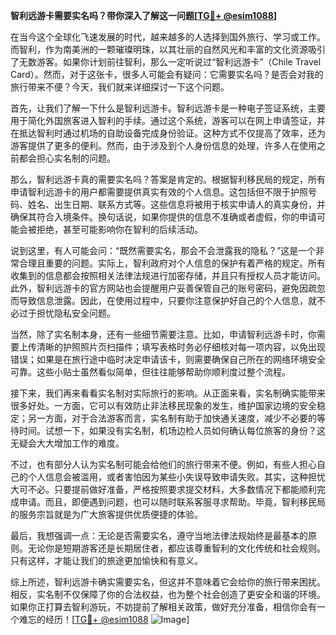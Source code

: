 **智利远游卡需要实名吗？带你深入了解这一问题[[TG💪+ @esim1088](https://t.me/s/esim1088)]**

在当今这个全球化飞速发展的时代，越来越多的人选择到国外旅行、学习或工作。而智利，作为南美洲的一颗璀璨明珠，以其壮丽的自然风光和丰富的文化资源吸引了无数游客。如果你计划前往智利，那么一定听说过“智利远游卡”（Chile Travel Card）。然而，对于这张卡，很多人可能会有疑问：它需要实名吗？是否会对我的旅行带来不便？今天，我们就来详细探讨一下这个问题。

首先，让我们了解一下什么是智利远游卡。智利远游卡是一种电子签证系统，主要用于简化外国旅客进入智利的手续。通过这个系统，游客可以在网上申请签证，并在抵达智利时通过机场的自助设备完成身份验证。这种方式不仅提高了效率，还为游客提供了更多的便利。然而，由于涉及到个人身份信息的处理，许多人在使用之前都会担心实名制的问题。

那么，智利远游卡真的需要实名吗？答案是肯定的。根据智利移民局的规定，所有申请智利远游卡的用户都需要提供真实有效的个人信息。这包括但不限于护照号码、姓名、出生日期、联系方式等。这些信息将被用于核实申请人的真实身份，并确保其符合入境条件。换句话说，如果你提供的信息不准确或者虚假，你的申请可能会被拒绝，甚至可能影响你在智利的后续活动。

说到这里，有人可能会问：“既然需要实名，那会不会泄露我的隐私？”这是一个非常合理且重要的问题。实际上，智利政府对个人信息的保护有着严格的规定。所有收集到的信息都会按照相关法律法规进行加密存储，并且只有授权人员才能访问。此外，智利远游卡的官方网站也会提醒用户妥善保管自己的账号密码，避免因疏忽而导致信息泄露。因此，在使用过程中，只要你注意保护好自己的个人信息，就不必过于担忧隐私安全问题。

当然，除了实名制本身，还有一些细节需要注意。比如，申请智利远游卡时，你需要上传清晰的护照照片页扫描件；填写表格时务必仔细核对每一项内容，以免出现错误；如果是在旅行途中临时决定申请该卡，则需要确保自己所在的网络环境安全可靠。这些小贴士虽然看似简单，但往往能够帮助你顺利度过整个流程。

接下来，我们再来看看实名制对实际旅行的影响。从正面来看，实名制确实能带来很多好处。一方面，它可以有效防止非法移民现象的发生，维护国家边境的安全稳定；另一方面，对于合法游客而言，实名制有助于加快通关速度，减少不必要的等待时间。试想一下，如果没有实名制，机场边检人员如何确认每位旅客的身份？这无疑会大大增加工作的难度。

不过，也有部分人认为实名制可能会给他们的旅行带来不便。例如，有些人担心自己的个人信息会被滥用，或者害怕因为某些小失误导致申请失败。其实，这种担忧大可不必。只要提前做好准备，严格按照要求提交材料，大多数情况下都能顺利完成申请。而且，即便遇到问题，也可以随时联系客服寻求帮助。毕竟，智利移民局的服务宗旨就是为广大旅客提供优质便捷的体验。

最后，我想强调一点：无论是否需要实名，遵守当地法律法规始终是最基本的原则。无论你是短期游客还是长期居住者，都应该尊重智利的文化传统和社会规则。只有这样，才能让我们的旅途更加愉快和有意义。

综上所述，智利远游卡确实需要实名，但这并不意味着它会给你的旅行带来困扰。相反，实名制不仅保障了你的合法权益，也为整个社会创造了更安全和谐的环境。如果你正打算去智利游玩，不妨提前了解相关政策，做好充分准备，相信你会有一个难忘的经历！[[TG💪+ @esim1088](https://t.me/s/esim1088) ![Image](https://i.postimg.cc/4NQfJmqS/Snipaste-2025-05-13-00-14-12.png)]